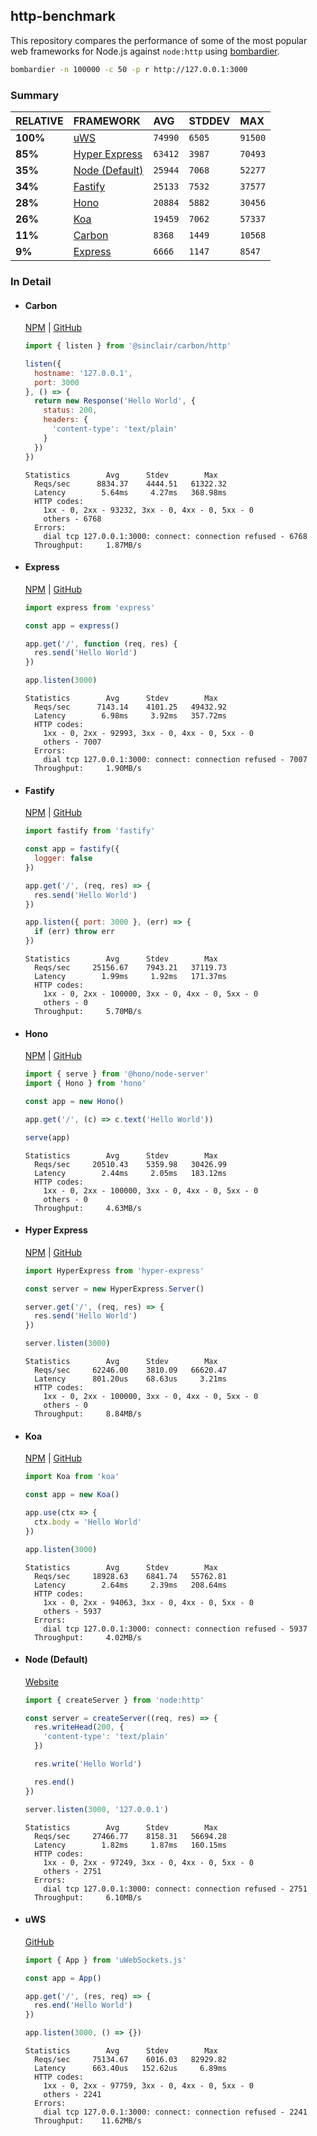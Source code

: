 ## http-benchmark

This repository compares the performance of some of the most popular web frameworks for Node.js against `node:http` using [bombardier](https://github.com/codesenberg/bombardier).

```bash
bombardier -n 100000 -c 50 -p r http://127.0.0.1:3000
```

### Summary

| RELATIVE | FRAMEWORK | AVG | STDDEV | MAX |
| :--- | :--- | :--- | :--- | :--- |
| **100%** | [uWS](#uws) | `74990` | `6505` | `91500` |
| **85%** | [Hyper Express](#hyper-express) | `63412` | `3987` | `70493` |
| **35%** | [Node (Default)](#node-default) | `25944` | `7068` | `52277` |
| **34%** | [Fastify](#fastify) | `25133` | `7532` | `37577` |
| **28%** | [Hono](#hono) | `20884` | `5882` | `30456` |
| **26%** | [Koa](#koa) | `19459` | `7062` | `57337` |
| **11%** | [Carbon](#carbon) | `8368` | `1449` | `10568` |
| **9%** | [Express](#express) | `6666` | `1147` | `8547` |


### In Detail

- #### Carbon
  [NPM](https://npmjs.com/@sinclair/carbon) | [GitHub](https://github.com/sinclairzx81/carbon)
  ```js
  import { listen } from '@sinclair/carbon/http'

  listen({
    hostname: '127.0.0.1',
    port: 3000
  }, () => {
    return new Response('Hello World', {
      status: 200,
      headers: {
        'content-type': 'text/plain'
      }
    })
  })
  ```

  ```
  Statistics        Avg      Stdev        Max
    Reqs/sec      8834.37    4444.51   61322.32
    Latency        5.64ms     4.27ms   368.98ms
    HTTP codes:
      1xx - 0, 2xx - 93232, 3xx - 0, 4xx - 0, 5xx - 0
      others - 6768
    Errors:
      dial tcp 127.0.0.1:3000: connect: connection refused - 6768
    Throughput:     1.87MB/s
  ```

- #### Express
  [NPM](https://npmjs.com/express) | [GitHub](https://github.com/expressjs/express)
  ```js
  import express from 'express'

  const app = express()

  app.get('/', function (req, res) {
    res.send('Hello World')
  })

  app.listen(3000)
  ```

  ```
  Statistics        Avg      Stdev        Max
    Reqs/sec      7143.14    4101.25   49432.92
    Latency        6.98ms     3.92ms   357.72ms
    HTTP codes:
      1xx - 0, 2xx - 92993, 3xx - 0, 4xx - 0, 5xx - 0
      others - 7007
    Errors:
      dial tcp 127.0.0.1:3000: connect: connection refused - 7007
    Throughput:     1.90MB/s
  ```

- #### Fastify
  [NPM](https://npmjs.com/fastify) | [GitHub](https://github.com/fastify/fastify)
  ```js
  import fastify from 'fastify'

  const app = fastify({
    logger: false
  })

  app.get('/', (req, res) => {
    res.send('Hello World')
  })

  app.listen({ port: 3000 }, (err) => {
    if (err) throw err
  })
  ```

  ```
  Statistics        Avg      Stdev        Max
    Reqs/sec     25156.67    7943.21   37119.73
    Latency        1.99ms     1.92ms   171.37ms
    HTTP codes:
      1xx - 0, 2xx - 100000, 3xx - 0, 4xx - 0, 5xx - 0
      others - 0
    Throughput:     5.70MB/s
  ```

- #### Hono
  [NPM](https://npmjs.com/hono) | [GitHub](https://github.com/honojs/hono)
  ```js
  import { serve } from '@hono/node-server'
  import { Hono } from 'hono'

  const app = new Hono()

  app.get('/', (c) => c.text('Hello World'))

  serve(app)
  ```

  ```
  Statistics        Avg      Stdev        Max
    Reqs/sec     20510.43    5359.98   30426.99
    Latency        2.44ms     2.05ms   183.12ms
    HTTP codes:
      1xx - 0, 2xx - 100000, 3xx - 0, 4xx - 0, 5xx - 0
      others - 0
    Throughput:     4.63MB/s
  ```

- #### Hyper Express
  [NPM](https://npmjs.com/hyper-express) | [GitHub](https://github.com/kartikk221/hyper-express)
  ```js
  import HyperExpress from 'hyper-express'

  const server = new HyperExpress.Server()

  server.get('/', (req, res) => {
    res.send('Hello World')
  })

  server.listen(3000)
  ```

  ```
  Statistics        Avg      Stdev        Max
    Reqs/sec     62246.00    3810.09   66620.47
    Latency      801.20us    68.63us     3.21ms
    HTTP codes:
      1xx - 0, 2xx - 100000, 3xx - 0, 4xx - 0, 5xx - 0
      others - 0
    Throughput:     8.84MB/s
  ```

- #### Koa
  [NPM](https://npmjs.com/koa) | [GitHub](https://github.com/koajs/koa)
  ```js
  import Koa from 'koa'

  const app = new Koa()

  app.use(ctx => {
    ctx.body = 'Hello World'
  })

  app.listen(3000)
  ```

  ```
  Statistics        Avg      Stdev        Max
    Reqs/sec     18928.63    6841.74   55762.81
    Latency        2.64ms     2.39ms   208.64ms
    HTTP codes:
      1xx - 0, 2xx - 94063, 3xx - 0, 4xx - 0, 5xx - 0
      others - 5937
    Errors:
      dial tcp 127.0.0.1:3000: connect: connection refused - 5937
    Throughput:     4.02MB/s
  ```

- #### Node (Default)
  [Website](https://nodejs.org/api/http.html)
  ```js
  import { createServer } from 'node:http'

  const server = createServer((req, res) => {
    res.writeHead(200, {
      'content-type': 'text/plain'
    })

    res.write('Hello World')

    res.end()
  })

  server.listen(3000, '127.0.0.1')
  ```

  ```
  Statistics        Avg      Stdev        Max
    Reqs/sec     27466.77    8158.31   56694.28
    Latency        1.82ms     1.87ms   160.15ms
    HTTP codes:
      1xx - 0, 2xx - 97249, 3xx - 0, 4xx - 0, 5xx - 0
      others - 2751
    Errors:
      dial tcp 127.0.0.1:3000: connect: connection refused - 2751
    Throughput:     6.10MB/s
  ```

- #### uWS
  [GitHub](https://github.com/uNetworking/uWebSockets.js)
  ```js
  import { App } from 'uWebSockets.js'

  const app = App()

  app.get('/', (res, req) => {
    res.end('Hello World')
  })

  app.listen(3000, () => {})
  ```

  ```
  Statistics        Avg      Stdev        Max
    Reqs/sec     75134.67    6016.03   82929.82
    Latency      663.40us   152.62us     6.89ms
    HTTP codes:
      1xx - 0, 2xx - 97759, 3xx - 0, 4xx - 0, 5xx - 0
      others - 2241
    Errors:
      dial tcp 127.0.0.1:3000: connect: connection refused - 2241
    Throughput:    11.62MB/s
  ```


